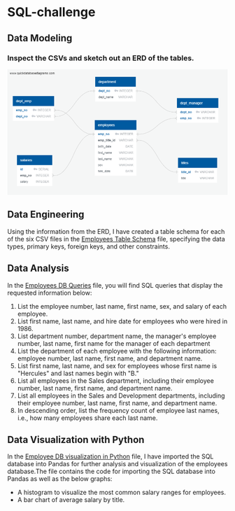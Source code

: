 # SQL-challenge

## Data Modeling

### Inspect the CSVs and sketch out an ERD of the tables.

![Employees Database ERD](./EmployeeSQL/Employees_db_ERD.png)

## Data Engineering


Using the information from the ERD, I have created a table schema for each of the six CSV files in the [Employees Table Schema](./EmployeeSQL/Employee_Tables_Schema.sql) file, specifying the data types, primary keys, foreign keys, and other constraints.

## Data Analysis

In the [Employees DB Queries](./EmployeeSQL/Employees_db_queries.sql) file, you will find SQL queries that display the requested information below:

1. List the employee number, last name, first name, sex, and salary of each employee.
2. List first name, last name, and hire date for employees who were hired in 1986.
3. List department number, department name, the manager's employee number, last name, first name for the manager of each department
4. List the department of each employee with the following information: employee number, last name, first name, and department name.
5. List first name, last name, and sex for employees whose first name is "Hercules" and last names begin with "B."
6. List all employees in the Sales department, including their employee number, last name, first name, and department name.
7. List all employees in the Sales and Development departments, including their employee number, last name, first name, and department name.
8. In descending order, list the frequency count of employee last names, i.e., how many employees share each last name.

## Data Visualization with Python

In the [Employee DB visualization in Python](./EmployeeSQL/Employee_db_analysis.ipynb) file, I have imported the SQL database into Pandas for further analysis and visualization of the employees database.The file contains the code for importing the SQL database into Pandas as well as the below graphs:

* A histogram to visualize the most common salary ranges for employees.
* A bar chart of average salary by title.
